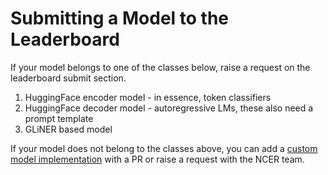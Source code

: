 # Submitting a Model to the Leaderboard

If your model belongs to one of the classes below, raise a request on the leaderboard submit section.
1. HuggingFace encoder model - in essence, token classifiers
2. HuggingFace decoder model - autoregressive LMs, these also need a prompt template
3. GLiNER based model

If your model does not belong to the classes above, you can add a [custom model implementation] with a PR or raise a request with the NCER team.

[custom model implementation]: custom_model_implementation.md







